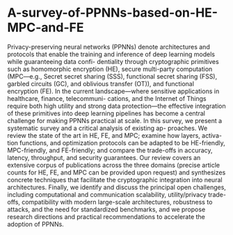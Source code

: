 # A-survey-of-PPNNs-based-on-HE-MPC-and-FE
Privacy-preserving neural networks (PPNNs) denote architectures and protocols that
enable the training and inference of deep learning models while guaranteeing data confi-
dentiality through cryptographic primitives such as homomorphic encryption (HE), secure
multi-party computation (MPC—e.g., Secret secret sharing  (SSS), functional secret sharing
(FSS), garbled circuits (GC), and oblivious transfer (OT)), and functional encryption (FE).
In the current landscape—where sensitive applications in healthcare, finance, telecommuni-
cations, and the Internet of Things require both high utility and strong data protection—the
effective integration of these primitives into deep learning pipelines has become a central
challenge for making PPNNs practical at scale.
In this survey, we present a systematic survey and a critical analysis of existing ap-
proaches. We review the state of the art in HE, FE, and MPC; examine how layers, activa-
tion functions, and optimization protocols can be adapted to be HE-friendly, MPC-friendly,
and FE-friendly; and compare the trade-offs in accuracy, latency, throughput, and security
guarantees. Our review covers an extensive corpus of publications across the three domains
(precise article counts for HE, FE, and MPC can be provided upon request) and synthesizes
concrete techniques that facilitate the cryptographic integration into neural architectures.
Finally, we identify and discuss the principal open challenges, including computational and
communication scalability, utility/privacy trade-offs, compatibility with modern large-scale
architectures, robustness to attacks, and the need for standardized benchmarks, and we
propose research directions and practical recommendations to accelerate the adoption of
PPNNs.
